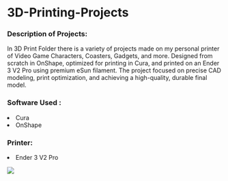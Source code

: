 # 3D-Printing-Projects

### Description of Projects: 
In 3D Print Folder there is a variety of projects made on my personal printer of Video Game Characters, Coasters, Gadgets, and more. Designed from scratch in OnShape, optimized for printing in Cura, and printed on an Ender 3 V2 Pro using premium eSun filament. The project focused on precise CAD modeling, print optimization, and achieving a high-quality, durable final model.

### Software Used : 
<li>Cura
<li>OnShape

### Printer:
<li>Ender 3 V2 Pro</li>

![](LowerSideView.jpg)
